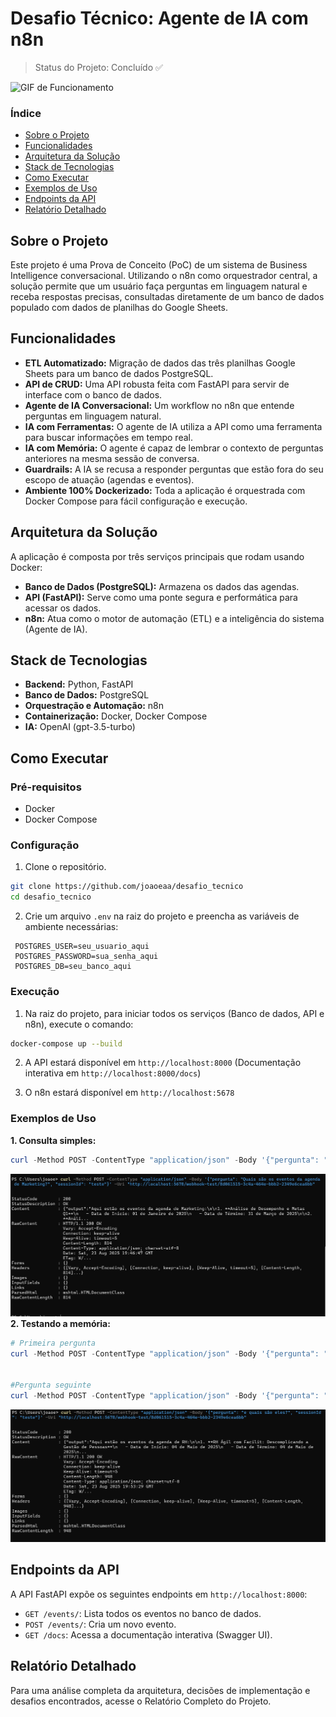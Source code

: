 # Desafio Técnico: Agente de IA com n8n

> Status do Projeto: Concluído ✅

![GIF de Funcionamento](.assets/funcionamento.gif)

###  Índice
* [Sobre o Projeto](#-sobre-o-projeto)
* [Funcionalidades](#-funcionalidades)
* [Arquitetura da Solução](#-arquitetura-da-solução)
* [Stack de Tecnologias](#-stack-de-tecnologias)
* [Como Executar](#-como-executar)
* [Exemplos de Uso](#-exemplos-de-uso)
* [Endpoints da API](#-endpoints-da-api)
* [Relatório Detalhado](#-relatório-detalhado)


##  Sobre o Projeto
Este projeto é uma Prova de Conceito (PoC) de um sistema de Business Intelligence conversacional. Utilizando o n8n como orquestrador central, a solução permite que um usuário faça perguntas em linguagem natural e receba respostas precisas, consultadas diretamente de um banco de dados populado com dados de planilhas do Google Sheets.

##  Funcionalidades
- **ETL Automatizado:** Migração de dados das três planilhas Google Sheets para um banco de dados PostgreSQL.
- **API de CRUD:** Uma API robusta feita com FastAPI para servir de interface com o banco de dados.
- **Agente de IA Conversacional:** Um workflow no n8n que entende perguntas em linguagem natural.
- **IA com Ferramentas:** O agente de IA utiliza a API como uma ferramenta para buscar informações em tempo real.
- **IA com Memória:** O agente é capaz de lembrar o contexto de perguntas anteriores na mesma sessão de conversa.
- **Guardrails:** A IA se recusa a responder perguntas que estão fora do seu escopo de atuação (agendas e eventos).
- **Ambiente 100% Dockerizado:** Toda a aplicação é orquestrada com Docker Compose para fácil configuração e execução.

##  Arquitetura da Solução
A aplicação é composta por três serviços principais que rodam usando Docker:
* **Banco de Dados (PostgreSQL):** Armazena os dados das agendas.
* **API (FastAPI):** Serve como uma ponte segura e performática para acessar os dados.
* **n8n:** Atua como o motor de automação (ETL) e a inteligência do sistema (Agente de IA).

##  Stack de Tecnologias
* **Backend:** Python, FastAPI
* **Banco de Dados:** PostgreSQL
* **Orquestração e Automação:** n8n
* **Containerização:** Docker, Docker Compose
* **IA:** OpenAI (gpt-3.5-turbo)

##  Como Executar
### Pré-requisitos
* Docker
* Docker Compose

### Configuração
1. Clone o repositório.
```sh
git clone https://github.com/joaoeaa/desafio_tecnico
cd desafio_tecnico
```
2. Crie um arquivo `.env` na raiz do projeto e preencha as variáveis de ambiente necessárias:
```
 POSTGRES_USER=seu_usuario_aqui
 POSTGRES_PASSWORD=sua_senha_aqui
 POSTGRES_DB=seu_banco_aqui
 ```

### Execução

1. Na raiz do projeto, para iniciar todos os serviços (Banco de dados, API e n8n), execute o comando:
```sh
docker-compose up --build
```

2. A API estará disponível em `http://localhost:8000` (Documentação interativa em `http://localhost:8000/docs`)

3. O n8n estará disponível em `http://localhost:5678`

### Exemplos de Uso
**1. Consulta simples:**
```powershell
curl -Method POST -ContentType "application/json" -Body '{"pergunta": "Quais são os eventos da agenda de Marketing?", "sessionId": "teste"}' -Uri "http://localhost:5678/webhook-test/8d061515-3c4a-464e-bbb2-2349e6cea6bb"
```
![Output consulta simples](.assets/simples.jpg)
**2. Testando a memória:**
```powershell
# Primeira pergunta
curl -Method POST -ContentType "application/json" -Body '{"pergunta": "Quantos eventos de RH existem?", "sessionId": "teste"}' -Uri "http://localhost:5678/webhook-test/8d061515-3c4a-464e-bbb2-2349e6cea6bb"


#Pergunta seguinte
curl -Method POST -ContentType "application/json" -Body '{"pergunta": "e quais são eles?", "sessionId": "teste"}' -Uri "http://localhost:5678/webhook-test/8d061515-3c4a-464e-bbb2-2349e6cea6bb"
```
![Output segunda pergunta](.assets/pergunta_dois.jpg)
## Endpoints da API
A API FastAPI expõe os seguintes endpoints em `http://localhost:8000`:
* `GET /events/`: Lista todos os eventos no banco de dados.
* `POST /events/`: Cria um novo evento.
* `GET /docs`: Acessa a documentação interativa (Swagger UI).

##  Relatório Detalhado
Para uma análise completa da arquitetura, decisões de implementação e desafios encontrados, acesse o Relatório Completo do Projeto.